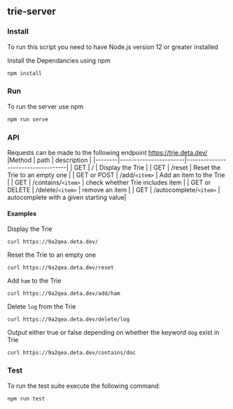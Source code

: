 ## trie-server

### Install

To run this script you need to have Node.js version 12 or greater installed

Install the Dependancies using npm

```bash
npm install
```

### Run

To run the server use npm

```bash
npm run serve
```

### API

Requests can be made to the following endpoint https://trie.deta.dev/
|Method | path | description |
|--------|-----------------------|-----------------------------------|
| GET | / | Display the Trie |
| GET | /reset | Reset the Trie to an empty one |
| GET or POST | /add/`<item>` | Add an item to the Trie |
| GET | /contains/`<item>` | check whether Trie includes item |
| GET or DELETE | /delete/`<item>` | remove an item |
| GET | /autocomplete/`<item>` | autocomplete with a given starting value|

#### Examples

Display the Trie

```
curl https://9a2qea.deta.dev/
```

Reset the Trie to an empty one

```
curl https://9a2qea.deta.dev/reset
```

Add `ham` to the Trie

```
curl https://9a2qea.deta.dev/add/ham
```

Delete `log` from the Trie

```
curl https://9a2qea.deta.dev/delete/log
```

Output either true or false depending on whether the keyword `dog` exist in Trie

```
curl https://9a2qea.deta.dev/contains/doc
```

### Test

To run the test suite execute the following command:

```bash
npm run test
```
